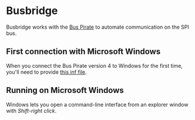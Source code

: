 # Busbridge #

Busbridge works with the
[Bus Pirate](http://dangerousprototypes.com/docs/Bus_Pirate) to
automate communication on the SPI bus.

## First connection with Microsoft Windows ##

When you connect the Bus Pirate version 4 to Windows for the first
time, you'll need to provide [this inf file](inf/bpv4_win7_64.inf).

## Running on Microsoft Windows ##

Windows lets you open a command-line interface from an explorer
window with _Shift_-_right click_.  

